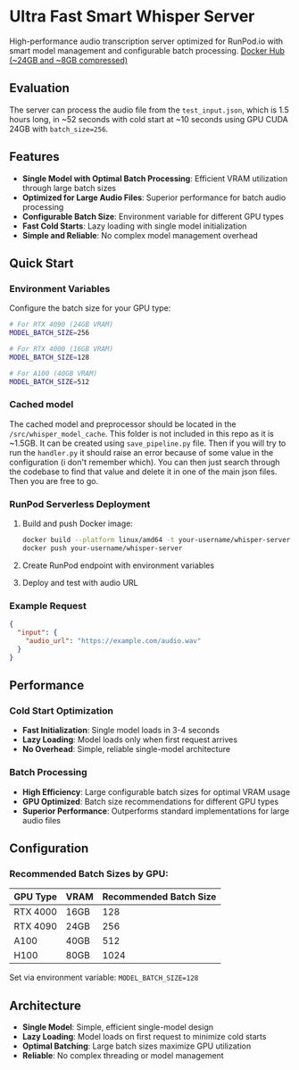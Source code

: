 # Ultra Fast Smart Whisper Server

High-performance audio transcription server optimized for RunPod.io with smart model management and configurable batch processing. [Docker Hub (~24GB and ~8GB compressed)](https://hub.docker.com/r/rushiy26/whisper-server)

## Evaluation

The server can process the audio file from the `test_input.json`, which is 1.5 hours long, in ~52 seconds with cold start at ~10 seconds using GPU CUDA 24GB with `batch_size=256`.

## Features

- **Single Model with Optimal Batch Processing**: Efficient VRAM utilization through large batch sizes
- **Optimized for Large Audio Files**: Superior performance for batch audio processing
- **Configurable Batch Size**: Environment variable for different GPU types
- **Fast Cold Starts**: Lazy loading with single model initialization
- **Simple and Reliable**: No complex model management overhead

## Quick Start

### Environment Variables

Configure the batch size for your GPU type:

```bash
# For RTX 4090 (24GB VRAM)
MODEL_BATCH_SIZE=256

# For RTX 4000 (16GB VRAM) 
MODEL_BATCH_SIZE=128

# For A100 (40GB VRAM)
MODEL_BATCH_SIZE=512
```

### Cached model

The cached model and preprocessor should be located in the `/src/whisper_model_cache`. This folder is not included in this repo as it is ~1.5GB.
It can be created using `save_pipeline.py` file. Then if you will try to run the `handler.py` it should raise an error because of some value in the configuration (i don't remember which). You can then just search through the codebase to find that value and delete it in one of the main json files. Then you are free to go.

### RunPod Serverless Deployment

1. Build and push Docker image:
   ```bash
   docker build --platform linux/amd64 -t your-username/whisper-server:v1.0.0 .
   docker push your-username/whisper-server
   ```

2. Create RunPod endpoint with environment variables
3. Deploy and test with audio URL

### Example Request

```json
{
  "input": {
    "audio_url": "https://example.com/audio.wav"
  }
}
```

## Performance

### Cold Start Optimization
- **Fast Initialization**: Single model loads in 3-4 seconds
- **Lazy Loading**: Model loads only when first request arrives
- **No Overhead**: Simple, reliable single-model architecture

### Batch Processing
- **High Efficiency**: Large configurable batch sizes for optimal VRAM usage
- **GPU Optimized**: Batch size recommendations for different GPU types
- **Superior Performance**: Outperforms standard implementations for large audio files

## Configuration

### Recommended Batch Sizes by GPU:

| GPU Type | VRAM | Recommended Batch Size |
|----------|------|----------------------|
| RTX 4000 | 16GB | 128 |
| RTX 4090 | 24GB | 256 |
| A100 | 40GB | 512 |
| H100 | 80GB | 1024 |

Set via environment variable: `MODEL_BATCH_SIZE=128`

## Architecture

- **Single Model**: Simple, efficient single-model design
- **Lazy Loading**: Model loads on first request to minimize cold starts
- **Optimal Batching**: Large batch sizes maximize GPU utilization
- **Reliable**: No complex threading or model management
